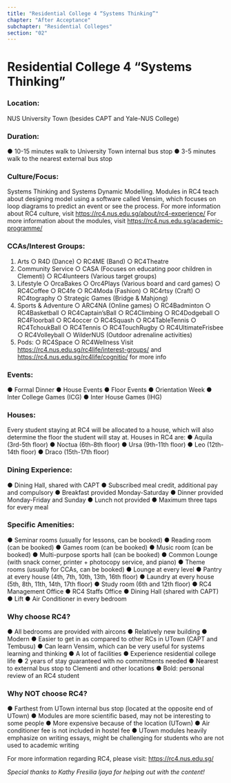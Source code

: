 ```yaml
---
title: "Residential College 4 “Systems Thinking”"
chapter: "After Acceptance"
subchapter: "Residential Colleges"
section: "02"
---
```


# Residential College 4 “Systems Thinking”

### Location:

NUS University Town (besides CAPT and Yale-NUS College)

### Duration:

● 10-15 minutes walk to University Town internal bus stop
● 3-5 minutes walk to the nearest external bus stop

### Culture/Focus:

Systems Thinking and Systems Dynamic Modelling. Modules in RC4 teach about designing model using a software called Vensim, which focuses on loop diagrams to predict an event or see the process.
For more information about RC4 culture, visit https://rc4.nus.edu.sg/about/rc4-experience/
For more information about the modules, visit https://rc4.nus.edu.sg/academic-programme/

### CCAs/Interest Groups:

1. Arts
   ○ R4D (Dance)
   ○ RC4ME (Band)
   ○ RC4Theatre
2. Community Service
   ○ CASA (Focuses on educating poor children in Clementi)
   ○ RC4lunteers (Various target groups)
3. Lifestyle
   ○ OrcaBakes
   ○ Orc4Plays (Various board and card games)
   ○ RC4Coffee
   ○ RC4fe
   ○ RC4Moda (Fashion)
   ○ RC4rtsy (Craft)
   ○ RC4tography
   ○ Strategic Games (Bridge & Mahjong)
4. Sports & Adventure
   ○ ARC4NA (Online games)
   ○ RC4Badminton
   ○ RC4Basketball
   ○ RC4Captain’sBall
   ○ RC4Climbing
   ○ RC4Dodgeball
   ○ RC4Floorball
   ○ RC4occer
   ○ RC4Squash
   ○ RC4TableTennis
   ○ RC4TchoukBall
   ○ RC4Tennis
   ○ RC4TouchRugby
   ○ RC4UltimateFrisbee
   ○ RC4Volleyball
   ○ WilderNUS (Outdoor adrenaline activities)
5. Pods:
   ○ RC4Space
   ○ RC4Wellness
   Visit https://rc4.nus.edu.sg/rc4life/interest-groups/ and https://rc4.nus.edu.sg/rc4life/cognitio/ for more info

### Events:

● Formal Dinner
● House Events
● Floor Events
● Orientation Week
● Inter College Games (ICG)
● Inter House Games (IHG)

### Houses:

Every student staying at RC4 will be allocated to a house, which will also determine the floor the student will stay at. Houses in RC4 are:
● Aquila (3rd-5th floor)
● Noctua (6th-8th floor)
● Ursa (9th-11th floor)
● Leo (12th-14th floor)
● Draco (15th-17th floor)

### Dining Experience:

● Dining Hall, shared with CAPT
● Subscribed meal credit, additional pay and compulsory
● Breakfast provided Monday-Saturday
● Dinner provided Monday-Friday and Sunday
● Lunch not provided
● Maximum three taps for every meal

### Specific Amenities:

● Seminar rooms (usually for lessons, can be booked)
● Reading room (can be booked)
● Games room (can be booked)
● Music room (can be booked)
● Multi-purpose sports hall (can be booked)
● Common Lounge (with snack corner, printer + photocopy service, and piano)
● Theme rooms (usually for CCAs, can be booked)
● Lounge at every level
● Pantry at every house (4th, 7th, 10th, 13th, 16th floor)
● Laundry at every house (5th, 8th, 11th, 14th, 17th floor)
● Study room (6th and 12th floor)
● RC4 Management Office
● RC4 Staffs Office
● Dining Hall (shared with CAPT)
● Lift
● Air Conditioner in every bedroom

### Why choose RC4?

● All bedrooms are provided with aircons
● Relatively new building
● Modern
● Easier to get in as compared to other RCs in UTown (CAPT and Tembusu)
● Can learn Vensim, which can be very useful for systems learning and thinking
● A lot of facilities
● Experience residential college life
● 2 years of stay guaranteed with no commitments needed
● Nearest to external bus stop to Clementi and other locations
● Bold: personal review of an RC4 student

### Why NOT choose RC4?

● Farthest from UTown internal bus stop (located at the opposite end of UTown)
● Modules are more scientific based, may not be interesting to some people
● More expensive because of the location (UTown)
● Air conditioner fee is not included in hostel fee
● UTown modules heavily emphasize on writing essays, might be challenging for students who are not used to academic writing

For more information regarding RC4, please visit: https://rc4.nus.edu.sg/

_Special thanks to Kathy Fresilia Ijaya for helping out with the content!_
